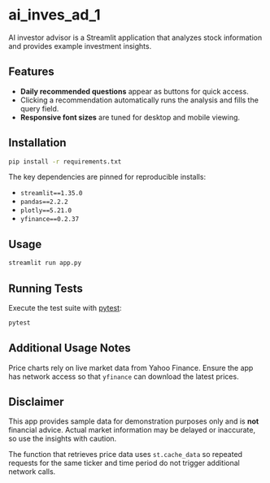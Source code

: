 # ai_inves_ad_1

AI investor advisor is a Streamlit application that analyzes stock information and provides example investment insights.

## Features

- **Daily recommended questions** appear as buttons for quick access.
- Clicking a recommendation automatically runs the analysis and fills the query field.
- **Responsive font sizes** are tuned for desktop and mobile viewing.

## Installation

```bash
pip install -r requirements.txt
```

The key dependencies are pinned for reproducible installs:

- `streamlit==1.35.0`
- `pandas==2.2.2`
- `plotly==5.21.0`
- `yfinance==0.2.37`

## Usage

```bash
streamlit run app.py
```

## Running Tests

Execute the test suite with [pytest](https://pytest.org/):

```bash
pytest
```

## Additional Usage Notes

Price charts rely on live market data from Yahoo Finance. Ensure the app has
network access so that `yfinance` can download the latest prices.

## Disclaimer

This app provides sample data for demonstration purposes only and is **not** financial advice. Actual market information may be delayed or inaccurate, so use the insights with caution.

The function that retrieves price data uses `st.cache_data` so repeated requests
for the same ticker and time period do not trigger additional network calls.

